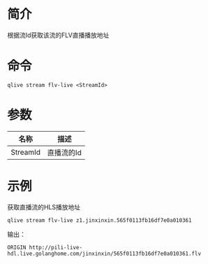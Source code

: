 # 简介

根据流Id获取该流的FLV直播播放地址

# 命令

```
qlive stream flv-live <StreamId>
```

# 参数

|名称|描述|
|--------|---------|
|StreamId|直播流的Id|

# 示例

获取直播流的HLS播放地址

```
qlive stream flv-live z1.jinxinxin.565f0113fb16df7e0a010361
```

输出：

```
ORIGIN http://pili-live-hdl.live.golanghome.com/jinxinxin/565f0113fb16df7e0a010361.flv
```